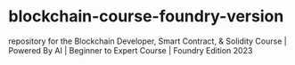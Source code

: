 # blockchain-course-foundry-version
repository for the Blockchain Developer, Smart Contract, &amp; Solidity Course | Powered By AI | Beginner to Expert Course | Foundry Edition 2023
